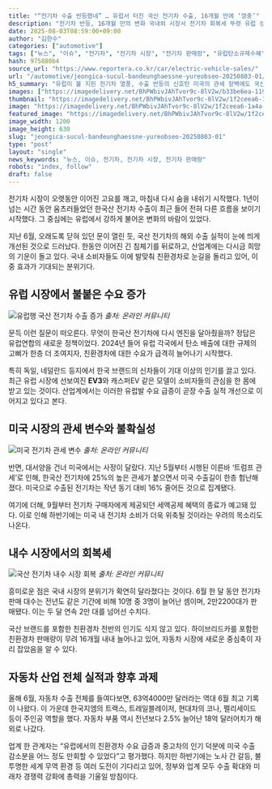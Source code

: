 ```yaml
---
title: "“전기차 수출 반등했네” … 유럽서 터진 국산 전기차 수출, 16개월 만에 ‘껑충’"
description: "전기차 반등, 16개월 만의 변화 국내외 시장서 전기차 회복세 뚜렷 유럽 성장 속 미국은 뒷걸음질 ..."
date: 2025-08-03T08:59:00+09:00
author: "김한수"
categories: ["automotive"]
tags: ["뉴스", "이슈", "전기차", "전기차 시장", "전기차 판매량", "유럽탄소규제수혜", "K-모빌리티역주행"]
hash: 975880b4
source_url: "https://www.reportera.co.kr/car/electric-vehicle-sales/"
url: "/automotive/jeongica-sucul-bandeunghaessne-yureobseo-20250803-01/"
h5_summary: "유럽이 불 지핀 전기차 열풍, 수출 반등의 신호탄 미국의 관세 장벽에도 국산 전기차는 다시 달린다"
images: ["https://imagedelivery.net/BhPWbivJAhTvor9c-8lV2w/b33be6ea-119b-4027-e5ee-603816935800/public", "https://imagedelivery.net/BhPWbivJAhTvor9c-8lV2w/7ab53ae1-1054-43bc-0767-54ebd9d8a100/public", "https://imagedelivery.net/BhPWbivJAhTvor9c-8lV2w/33849e20-5217-4423-71aa-0bb8b7c2c100/public", "https://imagedelivery.net/BhPWbivJAhTvor9c-8lV2w/1f2ceea6-1a4a-4c57-49cd-330e363c8100/public"]
thumbnail: "https://imagedelivery.net/BhPWbivJAhTvor9c-8lV2w/1f2ceea6-1a4a-4c57-49cd-330e363c8100/public"
image: "https://imagedelivery.net/BhPWbivJAhTvor9c-8lV2w/1f2ceea6-1a4a-4c57-49cd-330e363c8100/public"
featured_image: "https://imagedelivery.net/BhPWbivJAhTvor9c-8lV2w/1f2ceea6-1a4a-4c57-49cd-330e363c8100/public"
image_width: 1200
image_height: 630
slug: "jeongica-sucul-bandeunghaessne-yureobseo-20250803-01"
type: "post"
layout: "single"
news_keywords: "뉴스, 이슈, 전기차, 전기차 시장, 전기차 판매량"
robots: "index, follow"
draft: false
---
```


전기차 시장이 오랫동안 이어진 고요를 깨고, 마침내 다시 숨을 내쉬기 시작했다. 1년이 넘는 시간 동안 움츠러들었던 한국산 전기차 수출이 최근 들어 전혀 다른 흐름을 보이기 시작했다. 그 중심에는 유럽에서 강하게 불어온 변화의 바람이 있었다.

지난 6월, 오래도록 닫혀 있던 문이 열린 듯, 국산 전기차의 해외 수출 실적이 눈에 띄게 개선된 것으로 드러났다. 한동안 이어진 긴 침체기를 뒤로하고, 산업계에는 다시금 희망의 기운이 돌고 있다. 국내 소비자들도 이에 발맞춰 친환경차로 눈길을 돌리고 있어, 이중 효과가 기대되는 분위기다.

## 유럽 시장에서 불붙은 수요 증가

![유럽행 국산 전기차 수출 증가](https://imagedelivery.net/BhPWbivJAhTvor9c-8lV2w/33849e20-5217-4423-71aa-0bb8b7c2c100/public)
*출처: 온라인 커뮤니티*


문득 이런 질문이 떠오른다. 무엇이 한국산 전기차에 다시 엔진을 달아줬을까? 정답은 유럽연합의 새로운 정책이었다. 2024년 들어 유럽 각국에서 탄소 배출에 대한 규제의 고삐가 한층 더 조여지자, 친환경차에 대한 수요가 급격히 늘어나기 시작했다.

특히 독일, 네덜란드 등지에서 한국 브랜드의 신차들이 기대 이상의 인기를 끌고 있다. 최근 유럽 시장에 선보여진 **EV3**와 캐스퍼EV 같은 모델이 소비자들의 관심을 한 몸에 받고 있는 것이다. 산업계에서는 이러한 유럽발 수요 급증이 곧장 수출 실적 개선으로 이어지고 있다고 본다.

## 미국 시장의 관세 변수와 불확실성

![미국 전기차 관세 변수](https://imagedelivery.net/BhPWbivJAhTvor9c-8lV2w/7ab53ae1-1054-43bc-0767-54ebd9d8a100/public)
*출처: 온라인 커뮤니티*


반면, 대서양을 건너 미국에서는 사정이 달랐다. 지난 5월부터 시행된 이른바 ‘트럼프 관세’로 인해, 한국산 전기차에 25%의 높은 관세가 붙으면서 미국 수출길이 한층 험난해졌다. 미국으로 수출된 전기차는 작년 동기 대비 16% 줄어든 것으로 집계됐다.

여기에 더해, 9월부터 전기차 구매자에게 제공되던 세액공제 혜택의 종료가 예고돼 있다. 이로 인해 하반기에는 미국 내 전기차 소비가 더욱 위축될 것이라는 우려의 목소리도 나온다.

## 내수 시장에서의 회복세

![국산 전기차 내수 시장 회복](https://imagedelivery.net/BhPWbivJAhTvor9c-8lV2w/b33be6ea-119b-4027-e5ee-603816935800/public)
*출처: 온라인 커뮤니티*


흥미로운 점은 국내 시장의 분위기가 확연히 달라졌다는 것이다. 6월 한 달 동안 전기차 판매 대수는 전년도 같은 기간에 비해 10명 중 3명이 늘어난 셈이며, 2만2200대가 판매됐다. 이는 두 달 연속 2만 대를 넘어선 수치다.

국산 브랜드를 포함한 친환경차 전반의 인기도 식지 않고 있다. 하이브리드카를 포함한 친환경차 판매량이 무려 16개월 내내 늘어나고 있어, 자동차 시장에 새로운 중심축이 자리 잡았음을 알 수 있다.

## 자동차 산업 전체 실적과 향후 과제

올해 6월, 자동차 수출 전체를 들여다보면, 63억4000만 달러라는 역대 6월 최고 기록이 나왔다. 이 가운데 한국지엠의 트랙스, 트레일블레이저, 현대차의 코나, 펠리세이드 등이 주인공 역할을 했다. 자동차 부품 역시 전년보다 2.5% 늘어난 18억 달러어치가 해외로 나갔다.

업계 한 관계자는 “유럽에서의 친환경차 수요 급증과 중고차의 인기 덕분에 미국 수출 감소분을 어느 정도 만회할 수 있었다”고 평가했다. 하지만 하반기에는 노사 간 갈등, 불투명한 세계 무역 환경 등 여러 도전이 기다리고 있어, 정부와 업계 모두 수출 확대와 미래차 경쟁력 강화에 총력을 기울일 방침이다.
